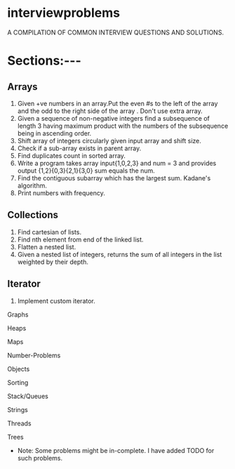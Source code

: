 interviewproblems
=================

A COMPILATION OF COMMON INTERVIEW QUESTIONS AND SOLUTIONS.

Sections:---
============
Arrays
------------
1.  Given +ve numbers in an array.Put the even #s to the left of the array and the odd to the right side of
    the array . Don't use extra array.
2.  Given a sequence of non-negative integers find a subsequence of length 3 having maximum product with the
    numbers of the subsequence being in ascending order.
3.  Shift array of integers circularly given input array and shift size.
4.  Check if a sub-array exists in parent array.
5.  Find duplicates count in sorted array.
6.  Write a program takes array input{1,0,2,3} and num = 3 and provides output {1,2}{0,3}{2,1}{3,0} sum equals the num.
7.  Find the contiguous subarray which has the largest sum. Kadane's algorithm.
8.  Print numbers with frequency.

Collections
-----------
1.  Find cartesian of lists.
2.  Find nth element from end of the linked list.
3.  Flatten a nested list.
4.  Given a nested list of integers, returns the sum of all integers in the list weighted by their depth.

Iterator
--------
1.  Implement custom iterator.

Graphs

Heaps

Maps

Number-Problems

Objects

Sorting

Stack/Queues

Strings

Threads

Trees

* Note: Some problems might be in-complete. I have added TODO for such problems.

